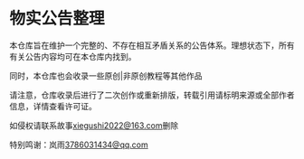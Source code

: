 # 物实公告整理

本仓库旨在维护一个完整的、不存在相互矛盾关系的公告体系。理想状态下，所有有关公告内容均可在本仓库内找到。

同时，本仓库也会收录一些原创|非原创教程等其他作品

请注意，仓库收录后进行了二次创作或重新排版，转载引用请标明来源或全部作者信息，详情查看许可证。

如侵权请联系故事<xiegushi2022@163.com>删除

特别鸣谢：岚雨<3786031434@qq.com>